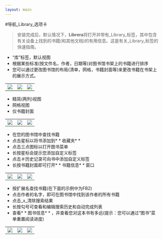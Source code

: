 ```yaml
---
layout: main
---
```


#导航_Library_选项卡

>安装完成后，默认情况下，**Librera**将打开并带有_Library_标签，其中包含有关设备上找到的书籍(和其他文档)的有用信息。这是有关_Library_标签的快速指南。

* “库”标签，默认视图
* 根据某些标准(按文件名，作者，日期等)对图书馆书架上的书籍进行排序
* 您可以通过更改图书馆的布局(清单，网格，书籍封面等)来更改书籍在书架上的展示方式。

||||
|-|-|-|
|![](1.png)|![](2.png)|![](3.png)|

* 精简(两列)视图
* 网格视图
* 仅书籍封面

||||
|-|-|-|
|![](4.png)|![](5.png)|![](6.png)|

* 在您的图书馆中查找书籍
* 点击星标以将书添加到* * 收藏夹* * 
* 点击三点图标以打开图书菜单
* 长按星标会提示您添加自定义标签
* 点击＃历史记录可向书中添加自定义标签
* 长按书籍封面即可打开* * 书籍信息* * 窗口

||||
|-|-|-|
|![](7.png)|![](8.png)|![](9.png)|

* 按扩展名查找书籍(在下面的示例中为FB2)
* 点击作者的名字，即可在图书馆中找到该作者的所有书籍
* 点击_x_清除搜索结果
* 长按勾号可查看和编辑搜索历史和自动完成列表
* 查看* * 图书信息* * ，并查看您对这本书有多远(提示：您可以通过“图书”菜单重置阅读进度)

||||
|-|-|-|
|![](10.png)|![](11.png)|![](12.png)|
